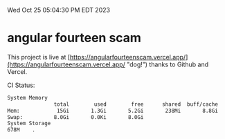 Wed Oct 25 05:04:30 PM EDT 2023

# angular fourteen scam


This project is live at [https://angularfourteenscam.vercel.app/](https://angularfourteenscam.vercel.app/ "dog!") thanks to Github and Vercel.

CI Status: 

```bash
System Memory
               total        used        free      shared  buff/cache   available
Mem:            15Gi       1.3Gi       5.2Gi       238Mi       8.8Gi        13Gi
Swap:          8.0Gi       0.0Ki       8.0Gi
System Storage
678M	.
```
```bash
